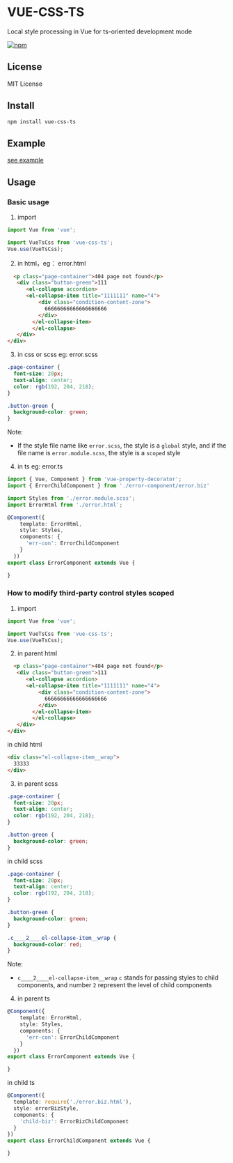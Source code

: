 # VUE-CSS-TS
Local style processing in Vue for ts-oriented development mode

[![npm](https://img.shields.io/npm/v/npm.svg)](https://www.npmjs.com/package/vue-css-ts)

## License
MIT License

## Install

```bash
npm install vue-css-ts
```
## Example
[see example](https://github.com/numsg/vue-seed)

## Usage

### Basic usage
1. import
```ts
import Vue from 'vue';

import VueTsCss from 'vue-css-ts';
Vue.use(VueTsCss);
```
2. in html，eg： error.html
```html
  <p class="page-container">404 page not found</p>
   <div class="button-green">111
      <el-collapse accordion>
      <el-collapse-item title="1111111" name="4">
          <div class="condition-content-zone">
            66666666666666666666
          </div>
        </el-collapse-item>
        </el-collapse>
   </div>
</div>
```
3. in css or scss eg: error.scss
``` css
.page-container {
  font-size: 20px;
  text-align: center;
  color: rgb(192, 204, 218);
}

.button-green {  
  background-color: green;  
}
```

Note:

* If the style file name like `error.scss`, the style is a `global` style, and if the file name is `error.module.scss`, the style is a `scoped` style

4. in ts eg: error.ts
```ts
import { Vue, Component } from 'vue-property-decorator';
import { ErrorChildComponent } from './error-component/error.biz'

import Styles from './error.module.scss';
import ErrorHtml from './error.html';

@Component({
    template: ErrorHtml,
    style: Styles,
    components: {
      'err-con': ErrorChildComponent
    }
  })
export class ErrorComponent extends Vue {

}
```

### How to modify third-party control styles scoped

1. import
```ts
import Vue from 'vue';

import VueTsCss from 'vue-css-ts';
Vue.use(VueTsCss);
```
2. in parent html
```html
  <p class="page-container">404 page not found</p>
   <div class="button-green">111
      <el-collapse accordion>
      <el-collapse-item title="1111111" name="4">
          <div class="condition-content-zone">
            66666666666666666666
          </div>
        </el-collapse-item>
        </el-collapse>
   </div>
</div>
```
in child html
``` html
<div class="el-collapse-item__wrap">
  33333
</div>
```
3. in parent scss
``` css
.page-container {
  font-size: 20px;
  text-align: center;
  color: rgb(192, 204, 218);
}

.button-green {  
  background-color: green;  
}
```
in child scss
```scss
.page-container {
  font-size: 20px;
  text-align: center;
  color: rgb(192, 204, 218);
}

.button-green {  
  background-color: green;  
}

.c____2____el-collapse-item__wrap {
  background-color: red;  
}
```
Note:

* `c____2____el-collapse-item__wrap` `c` stands for passing styles to child components, and number `2` represent the level of child components

4. in parent ts
``` ts
@Component({
    template: ErrorHtml,
    style: Styles,
    components: {
      'err-con': ErrorChildComponent
    }
  })
export class ErrorComponent extends Vue {

}
```
in child ts
``` ts
@Component({
  template: require('./error.biz.html'),
  style: errorBizStyle,
  components: {
    'child-biz': ErrorBizChildComponent
  }
})
export class ErrorChildComponent extends Vue {

}
```
